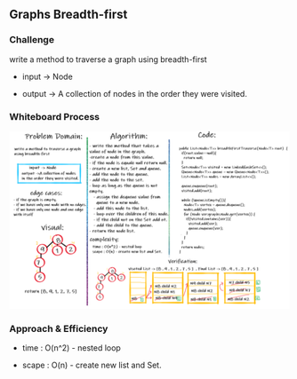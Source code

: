 ## Graphs Breadth-first

### Challenge

write a method to traverse a graph using breadth-first

- input -> Node

- output -> A collection of nodes in the order they were visited.

### Whiteboard Process

![hhhhh](bbbbb.PNG)

### Approach & Efficiency

- time : O(n^2) - nested loop

- scape : O(n) - create new list and Set.